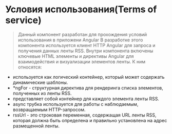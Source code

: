  # Условия использования(Terms of service)

> Данный компонент разработан для прохождения условий использования в приложени Angular
> В разработке этого компонента используется клиент HTTP Angular для запроса и получения данных ленты RSS. Внутри компонента включены ключевые HTML элементы и директивы Angular для взаимодействия и визуализации элементов ленты. К ним относятся:
-  <ng-container> используется как логический контейнер, который может содержать динамические шаблоны.
-    *ngFor - структурная директива для рендеринга списка элементов, полученных из ленты RSS.
-    <div> представляет собой контейнер для каждого элемента ленты RSS.
-    async трубка используется для работы с наблюдаемым, возвращаемым HTTP-запросом.
-    rssUrl - это строковая переменная, содержащая URL ленты RSS, которая должна быть определена и правильно установлена на адрес размещенной ленты.

